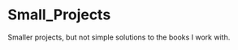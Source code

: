 Small_Projects
==============
Smaller projects, but not simple solutions to the books I work with. 
